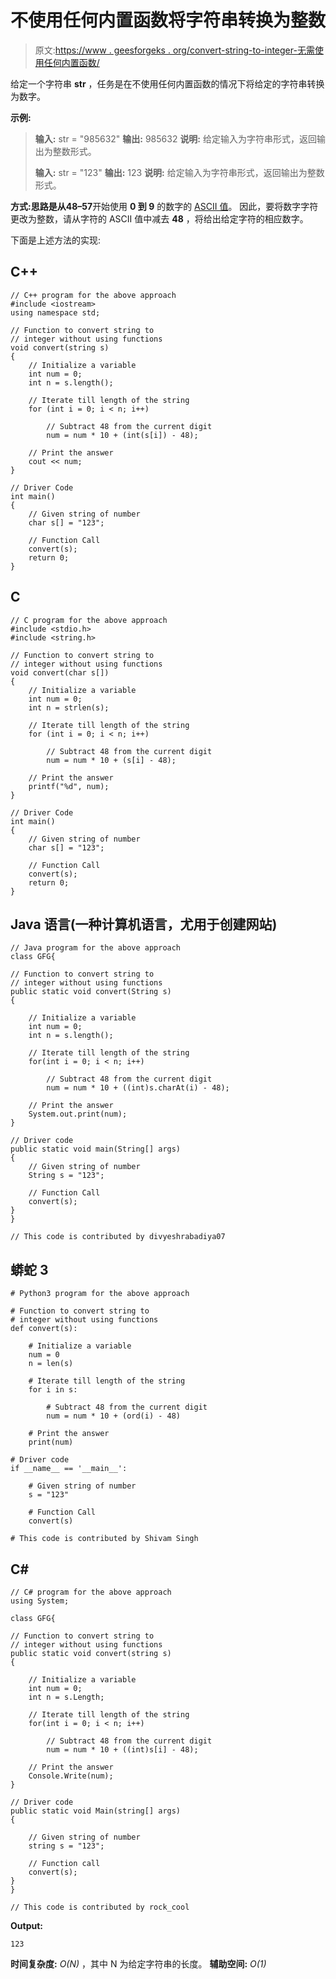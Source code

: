 # 不使用任何内置函数将字符串转换为整数

> 原文:[https://www . geesforgeks . org/convert-string-to-integer-无需使用任何内置函数/](https://www.geeksforgeeks.org/convert-string-to-integer-without-using-any-in-built-functions/)

给定一个字符串 **str** ，任务是在不使用任何内置函数的情况下将给定的字符串转换为数字。

**示例:**

> **输入:** str = "985632"
> **输出:** 985632
> **说明:**
> 给定输入为字符串形式，返回输出为整数形式。
> 
> **输入:** str = "123"
> **输出:** 123
> **说明:**
> 给定输入为字符串形式，返回输出为整数形式。

**方式:**思路是从**48–57**开始使用 **0 到 9** 的数字的 [ASCII 值](https://www.geeksforgeeks.org/program-print-ascii-value-character/)。
因此，要将数字字符更改为整数，请从字符的 ASCII 值中减去 **48** ，将给出给定字符的相应数字。

下面是上述方法的实现:

## C++

```
// C++ program for the above approach 
#include <iostream> 
using namespace std; 

// Function to convert string to 
// integer without using functions 
void convert(string s) 
{ 
    // Initialize a variable 
    int num = 0; 
    int n = s.length(); 

    // Iterate till length of the string 
    for (int i = 0; i < n; i++) 

        // Subtract 48 from the current digit 
        num = num * 10 + (int(s[i]) - 48); 

    // Print the answer 
    cout << num; 
} 

// Driver Code 
int main() 
{ 
    // Given string of number 
    char s[] = "123"; 

    // Function Call 
    convert(s); 
    return 0; 
} 
```

## C

```
// C program for the above approach 
#include <stdio.h> 
#include <string.h> 

// Function to convert string to 
// integer without using functions 
void convert(char s[]) 
{ 
    // Initialize a variable 
    int num = 0; 
    int n = strlen(s); 

    // Iterate till length of the string 
    for (int i = 0; i < n; i++) 

        // Subtract 48 from the current digit 
        num = num * 10 + (s[i] - 48); 

    // Print the answer 
    printf("%d", num); 
} 

// Driver Code 
int main() 
{ 
    // Given string of number 
    char s[] = "123"; 

    // Function Call 
    convert(s); 
    return 0; 
} 
```

## Java 语言(一种计算机语言，尤用于创建网站)

```
// Java program for the above approach 
class GFG{ 

// Function to convert string to 
// integer without using functions 
public static void convert(String s) 
{ 

    // Initialize a variable 
    int num = 0; 
    int n = s.length(); 

    // Iterate till length of the string 
    for(int i = 0; i < n; i++) 

        // Subtract 48 from the current digit 
        num = num * 10 + ((int)s.charAt(i) - 48); 

    // Print the answer 
    System.out.print(num); 
} 

// Driver code 
public static void main(String[] args) 
{ 
    // Given string of number 
    String s = "123"; 

    // Function Call 
    convert(s); 
} 
} 

// This code is contributed by divyeshrabadiya07 
```

## 蟒蛇 3

```
# Python3 program for the above approach 

# Function to convert string to 
# integer without using functions 
def convert(s): 

    # Initialize a variable 
    num = 0
    n = len(s) 

    # Iterate till length of the string 
    for i in s: 

        # Subtract 48 from the current digit 
        num = num * 10 + (ord(i) - 48) 

    # Print the answer 
    print(num) 

# Driver code 
if __name__ == '__main__': 

    # Given string of number 
    s = "123"

    # Function Call 
    convert(s) 

# This code is contributed by Shivam Singh 
```

## C#

```
// C# program for the above approach 
using System;

class GFG{

// Function to convert string to 
// integer without using functions 
public static void convert(string s) 
{ 

    // Initialize a variable 
    int num = 0; 
    int n = s.Length; 

    // Iterate till length of the string 
    for(int i = 0; i < n; i++) 

        // Subtract 48 from the current digit 
        num = num * 10 + ((int)s[i] - 48); 

    // Print the answer 
    Console.Write(num); 
} 

// Driver code
public static void Main(string[] args)
{

    // Given string of number 
    string s = "123"; 

    // Function call 
    convert(s); 
}
}

// This code is contributed by rock_cool
```

**Output:**

```
123

```

**时间复杂度:** *O(N)* ，其中 N 为给定字符串的长度。
**辅助空间:** *O(1)*